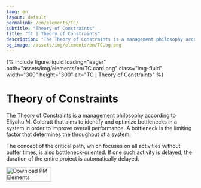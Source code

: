 ```yaml
---
lang: en
layout: default
permalink: /en/elements/TC/
subtitle: "Theory of Constraints"
title: "TC | Theory of Constraints"
description: "The Theory of Constraints is a management philosophy according to Eliyahu M. Goldratt that aims to identify and optimize bottlenecks in a system in order to improve overall performance. A bottleneck is the limiting factor that determines the throughput of a system.  The concept of the critical path, which focuses on all activities without buffer times, is also bottleneck-oriented. If one such activity is delayed, the duration of the entire project is automatically delayed."
og_image: /assets/img/elements/en/TC.og.png
---
```


{% include figure.liquid loading="eager" path="assets/img/elements/en/TC.card.png" class="img-fluid" width="300" height="300" alt="TC | Theory of Constraints" %}

# Theory of Constraints

The Theory of Constraints is a management philosophy according to Eliyahu M. Goldratt that aims to identify and optimize bottlenecks in a system in order to improve overall performance. A bottleneck is the limiting factor that determines the throughput of a system.

The concept of the critical path, which focuses on all activities without buffer times, is also bottleneck-oriented. If one such activity is delayed, the duration of the entire project is automatically delayed.

<a href="https://apps.apple.com/app/apple-store/id6738084498?pt=127441684&ct=website&mt=8">
  <img src="{{ "assets/img/en/appstore.png" | relative_url }}" width="120" height="40" alt="Download PM Elements">
</a>
